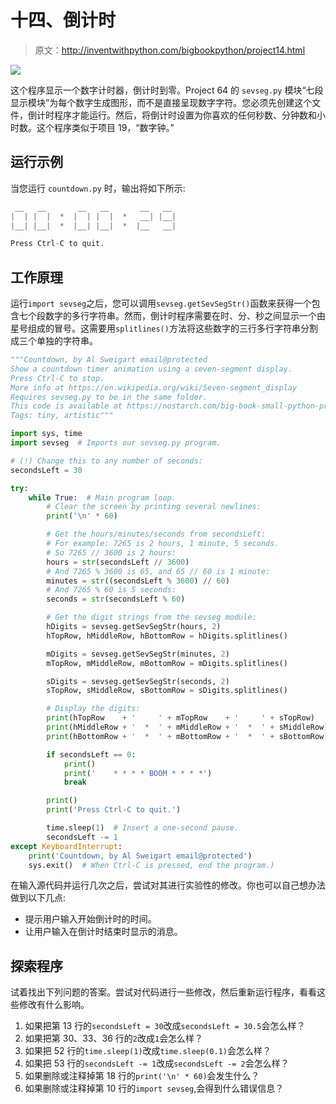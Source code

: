 # 十四、倒计时

> 原文：<http://inventwithpython.com/bigbookpython/project14.html>

![](img/9d995d63aaead72cad01120081eb8f75.png)

这个程序显示一个数字计时器，倒计时到零。Project 64 的 `sevseg.py` 模块“七段显示模块”为每个数字生成图形，而不是直接呈现数字字符。您必须先创建这个文件，倒计时程序才能运行。然后，将倒计时设置为你喜欢的任何秒数、分钟数和小时数。这个程序类似于项目 19，“数字钟。”

## 运行示例

当您运行 `countdown.py` 时，输出将如下所示:

```py
 __   __       __   __       __   __
|  | |  |  *  |  | |  |  *   __| |__|
|__| |__|  *  |__| |__|  *  |__   __|

Press Ctrl-C to quit.
```

## 工作原理

运行`import sevseg`之后，您可以调用`sevseg.getSevSegStr()`函数来获得一个包含七个段数字的多行字符串。然而，倒计时程序需要在时、分、秒之间显示一个由星号组成的冒号。这需要用`splitlines()`方法将这些数字的三行多行字符串分割成三个单独的字符串。

```py
"""Countdown, by Al Sweigart email@protected
Show a countdown timer animation using a seven-segment display.
Press Ctrl-C to stop.
More info at https://en.wikipedia.org/wiki/Seven-segment_display
Requires sevseg.py to be in the same folder.
This code is available at https://nostarch.com/big-book-small-python-programming
Tags: tiny, artistic"""

import sys, time
import sevseg  # Imports our sevseg.py program.

# (!) Change this to any number of seconds:
secondsLeft = 30

try:
    while True:  # Main program loop.
        # Clear the screen by printing several newlines:
        print('\n' * 60)

        # Get the hours/minutes/seconds from secondsLeft:
        # For example: 7265 is 2 hours, 1 minute, 5 seconds.
        # So 7265 // 3600 is 2 hours:
        hours = str(secondsLeft // 3600)
        # And 7265 % 3600 is 65, and 65 // 60 is 1 minute:
        minutes = str((secondsLeft % 3600) // 60)
        # And 7265 % 60 is 5 seconds:
        seconds = str(secondsLeft % 60)

        # Get the digit strings from the sevseg module:
        hDigits = sevseg.getSevSegStr(hours, 2)
        hTopRow, hMiddleRow, hBottomRow = hDigits.splitlines()

        mDigits = sevseg.getSevSegStr(minutes, 2)
        mTopRow, mMiddleRow, mBottomRow = mDigits.splitlines()

        sDigits = sevseg.getSevSegStr(seconds, 2)
        sTopRow, sMiddleRow, sBottomRow = sDigits.splitlines()

        # Display the digits:
        print(hTopRow    + '     ' + mTopRow    + '     ' + sTopRow)
        print(hMiddleRow + '  *  ' + mMiddleRow + '  *  ' + sMiddleRow)
        print(hBottomRow + '  *  ' + mBottomRow + '  *  ' + sBottomRow)

        if secondsLeft == 0:
            print()
            print('    * * * * BOOM * * * *')
            break

        print()
        print('Press Ctrl-C to quit.')

        time.sleep(1)  # Insert a one-second pause.
        secondsLeft -= 1
except KeyboardInterrupt:
    print('Countdown, by Al Sweigart email@protected')
    sys.exit()  # When Ctrl-C is pressed, end the program.) 
```

在输入源代码并运行几次之后，尝试对其进行实验性的修改。你也可以自己想办法做到以下几点:

*   提示用户输入开始倒计时的时间。
*   让用户输入在倒计时结束时显示的消息。

## 探索程序

试着找出下列问题的答案。尝试对代码进行一些修改，然后重新运行程序，看看这些修改有什么影响。

1.  如果把第 13 行的`secondsLeft = 30`改成`secondsLeft = 30.5`会怎么样？
2.  如果把第 30、33、36 行的`2`改成`1`会怎么样？
3.  如果把 52 行的`time.sleep(1)`改成`time.sleep(0.1)`会怎么样？
4.  如果把 53 行的`secondsLeft -= 1`改成`secondsLeft -= 2`会怎么样？
5.  如果删除或注释掉第 18 行的`print('\n' * 60)`会发生什么？
6.  如果删除或注释掉第 10 行的`import sevseg`,会得到什么错误信息？